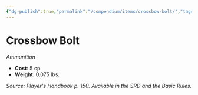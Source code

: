 ```yaml
---
{"dg-publish":true,"permalink":"/compendium/items/crossbow-bolt/","tags":["compendium/src/5e/phb","item/weapon/ammunition"]}
---
```


# Crossbow Bolt
*Ammunition*  

- **Cost**: 5 cp
- **Weight**: 0.075 lbs.

*Source: Player's Handbook p. 150. Available in the SRD and the Basic Rules.*